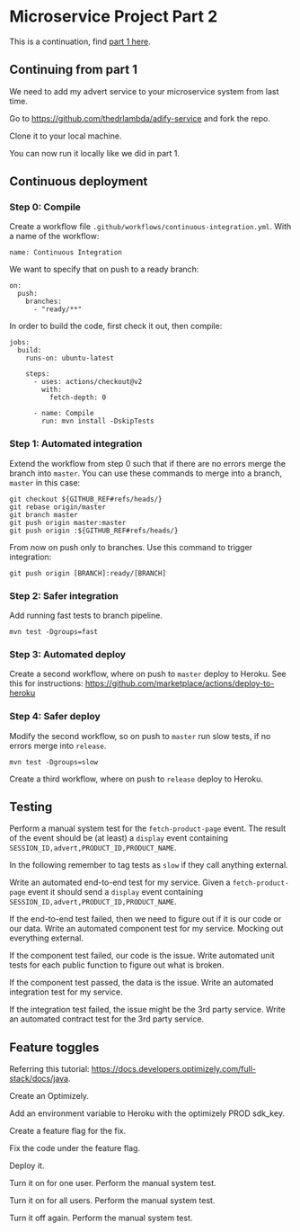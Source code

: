# Microservice Project Part 2

This is a continuation, find [part 1 here](https://github.com/thedrlambda/java-microservices-project).

## Continuing from part 1
We need to add my advert service to your microservice system from last time.

Go to https://github.com/thedrlambda/adify-service and fork the repo.

Clone it to your local machine.

You can now run it locally like we did in part 1.

## Continuous deployment

### Step 0: Compile

Create a workflow file `.github/workflows/continuous-integration.yml`. With a name of the workflow:

```
name: Continuous Integration
```

We want to specify that on push to a ready branch:

```
on:
  push:
    branches:
      - "ready/**"
```

In order to build the code, first check it out, then compile:

```
jobs:
  build:
    runs-on: ubuntu-latest

    steps:
      - uses: actions/checkout@v2
        with:
          fetch-depth: 0

      - name: Compile
        run: mvn install -DskipTests
```

### Step 1: Automated integration

Extend the workflow from step 0 such that if there are no errors merge the branch into `master`. You can use these commands to merge into a branch, `master` in this case:

```
git checkout ${GITHUB_REF#refs/heads/}
git rebase origin/master
git branch master
git push origin master:master
git push origin :${GITHUB_REF#refs/heads/}
```

From now on push only to branches. Use this command to trigger integration:

```
git push origin [BRANCH]:ready/[BRANCH]
```

### Step 2: Safer integration

Add running fast tests to branch pipeline.

```
mvn test -Dgroups=fast
```

### Step 3: Automated deploy

Create a second workflow, where on push to `master` deploy to Heroku. See this for instructions: https://github.com/marketplace/actions/deploy-to-heroku

### Step 4: Safer deploy

Modify the second workflow, so on push to `master` run slow tests, if no errors merge into `release`.

```
mvn test -Dgroups=slow
```

Create a third workflow, where on push to `release` deploy to Heroku.

## Testing

Perform a manual system test for the `fetch-product-page` event. The result of the event should be (at least) a `display` event containing `SESSION_ID,advert,PRODUCT_ID,PRODUCT_NAME`.

In the following remember to tag tests as `slow` if they call anything external.

Write an automated end-to-end test for my service. Given a `fetch-product-page` event it should send a `display` event containing `SESSION_ID,advert,PRODUCT_ID,PRODUCT_NAME`. 

If the end-to-end test failed, then we need to figure out if it is our code or our data. Write an automated component test for my service. Mocking out everything external.

If the component test failed, our code is the issue. Write automated unit tests for each public function to figure out what is broken.

If the component test passed, the data is the issue. Write an automated integration test for my service.

If the integration test failed, the issue might be the 3rd party service. Write an automated contract test for the 3rd party service.

## Feature toggles

Referring this tutorial: https://docs.developers.optimizely.com/full-stack/docs/java.

Create an Optimizely.

Add an environment variable to Heroku with the optimizely PROD sdk_key.

Create a feature flag for the fix.

Fix the code under the feature flag.

Deploy it.

Turn it on for one user. Perform the manual system test.

Turn it on for all users. Perform the manual system test.

Turn it off again. Perform the manual system test.
